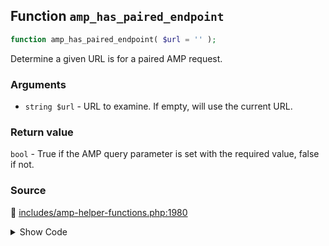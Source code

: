 ## Function `amp_has_paired_endpoint`

```php
function amp_has_paired_endpoint( $url = '' );
```

Determine a given URL is for a paired AMP request.

### Arguments

* `string $url` - URL to examine. If empty, will use the current URL.

### Return value

`bool` - True if the AMP query parameter is set with the required value, false if not.

### Source

:link: [includes/amp-helper-functions.php:1980](/includes/amp-helper-functions.php#L1980-L2017)

<details>
<summary>Show Code</summary>

```php
function amp_has_paired_endpoint( $url = '' ) {
	$slug = amp_get_slug();

	// If the URL was not provided, then use the environment which is already parsed.
	if ( empty( $url ) ) {
		global $wp_query;
		return (
			isset( $_GET[ $slug ] ) // phpcs:ignore WordPress.Security.NonceVerification.Recommended
			||
			(
				$wp_query instanceof WP_Query
				&&
				false !== $wp_query->get( $slug, false )
			)
		);
	}

	$parsed_url = wp_parse_url( $url );
	if ( ! empty( $parsed_url['query'] ) ) {
		$query_vars = [];
		wp_parse_str( $parsed_url['query'], $query_vars );
		if ( isset( $query_vars[ $slug ] ) ) {
			return true;
		}
	}

	if ( ! empty( $parsed_url['path'] ) ) {
		$pattern = sprintf(
			'#/%s(/[^/^])?/?$#',
			preg_quote( $slug, '#' )
		);
		if ( preg_match( $pattern, $parsed_url['path'] ) ) {
			return true;
		}
	}

	return false;
}
```

</details>
